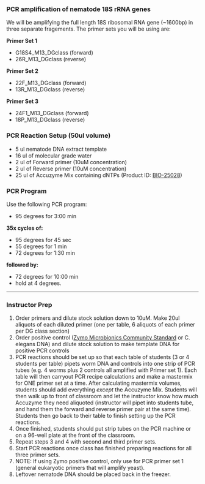 ### PCR amplification of nematode 18S rRNA genes

We will be amplifying the full length 18S ribosomal RNA gene (~1600bp) in three separate fragements. The primer sets you will be using are: 

**Primer Set 1**

* G18S4_M13_DGclass (forward)
* 26R_M13_DGclass (reverse)

**Primer Set 2**

* 22F_M13_DGclass (forward)
* 13R_M13_DGclass (reverse)

**Primer Set 3** 

* 24F1_M13_DGclass (forward)
* 18P_M13_DGclass (reverse)

### PCR Reaction Setup (50ul volume)

* 5 ul nematode DNA extract template
* 16 ul of molecular grade water
* 2 ul of Forward primer (10uM concentration)
* 2 ul of Reverse primer (10uM concentration)
* 25 ul of Accuzyme Mix containing dNTPs (Product ID: [BIO-25028](https://www.bioline.com/us/accuzyme-mix.html#specification))

### PCR Program

Use the following PCR program:

* 95 degrees for 3:00 min 

**35x cycles of:**

* 95 degrees for 45 sec
* 55 degrees for 1 min 
* 72 degrees for 1:30 min 

**followed by:**

* 72 degrees for 10:00 min 
* hold at 4 degrees.

---

### Instructor Prep

1. Order primers and dilute stock solution down to 10uM. Make 20ul aliquots of each diluted primer (one per table, 6 aliquots of each primer per DG class section)
2. Order positive control ([Zymo Microbionics Community Standard](https://www.zymoresearch.com/zymobiomics-community-standard) or C. elegans DNA) and dilute stock solution to make template DNA for positive PCR controls
3. PCR reactions should be set up so that each table of students (3 or 4 students per table) pipets worm DNA and controls into one strip of PCR tubes (e.g. 4 worms plus 2 controls all amplified with Primer set 1). Each table will then carryout PCR recipe calculations and make a mastermix for ONE primer set at a time. After calculating mastermix volumes, students should add everything *except* the Accuzyme Mix. Students will then walk up to front of classroom and let the instructor know how much Accuzyme they need aliquoted (instructor will pipet into students tube, and hand them the forward and reverse primer pair at the same time). Students then go back to their table to finish setting up the PCR reactions.
4. Once finished, students should put strip tubes on the PCR machine or on a 96-well plate at the front of the classroom.
5. Repeat steps 3 and 4 with second and third primer sets.
6. Start PCR reactions once class has finished preparing reactions for all three primer sets.
7. NOTE: If using Zymo positive control, only use for PCR primer set 1 (general eukaryotic primers that will amplify yeast). 
8. Leftover nematode DNA should be placed back in the freezer.